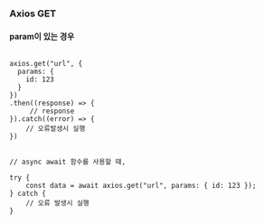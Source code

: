 
### Axios GET
#### param이 있는 경우
<pre>
<code>
axios.get("url", {
  params: {
    id: 123
  }
})
.then((response) => {
     // response  
}).catch((error) => {
    // 오류발생시 실행
})
   
   
// async await 함수를 사용할 때, 

try {
	const data = await axios.get("url", params: { id: 123 });
} catch {
	// 오류 발생시 실행
}
</code>
</pre>
